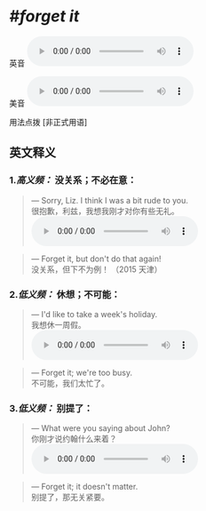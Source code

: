 # ***\#forget it*** 
英音
<audio src="./media/forget it1_AAC.aac" controls="controls"></audio>

美音
<audio src="./media/forget it2_AAC.aac" controls="controls"></audio>



  

用法点拨  [非正式用语]

英文释义
---
### 1.*高义频：* **没关系；不必在意：**  

 > — Sorry, Liz. I think I was a bit rude to you.  
 > 很抱歉，利兹，我想我刚才对你有些无礼。    
<audio src="./media/forget51.aac" controls="controls"></audio>

 > — Forget it, but don't do that again!  
 > 没关系，但下不为例！  （2015 天津）  

### 2.*低义频：* **休想；不可能：**  

 > — I'd like to take a week's holiday.  
 > 我想休一周假。    
<audio src="./media/forget-11.aac" controls="controls"></audio>

 > — Forget it; we're too busy.  
 > 不可能，我们太忙了。    

### 3.*低义频：* **别提了：**  

 > — What were you saying about John?  
 > 你刚才说约翰什么来着？    
<audio src="./media/forget-12.aac" controls="controls"></audio>

 > — Forget it; it doesn't matter.  
 > 别提了，那无关紧要。    


